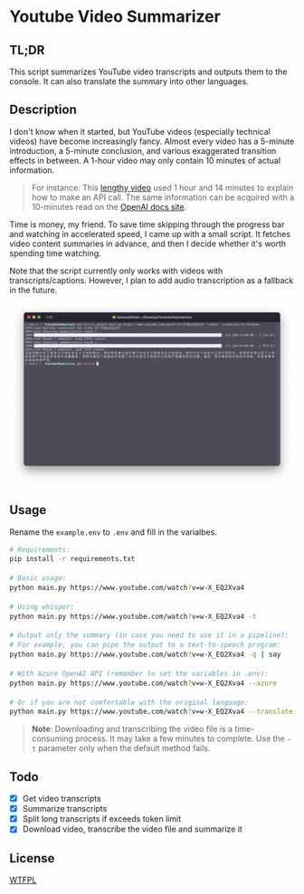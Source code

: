 # Youtube Video Summarizer

## TL;DR

This script summarizes YouTube video transcripts and outputs them to the console. It can also translate the summary into other languages. 

## Description

I don't know when it started, but YouTube videos (especially technical videos) have become increasingly fancy. Almost every video has a 5-minute introduction, a 5-minute conclusion, and various exaggerated transition effects in between. A 1-hour video may only contain 10 minutes of actual information. 

> For instance: This [lengthy video](https://www.youtube.com/watch?v=w-X_EQ2Xva4) used 1 hour and 14 minutes to explain how to make an API call. The same information can be acquired with a 10-minutes read on the [OpenAI docs site](https://platform.openai.com/docs/quickstart/build-your-application).

Time is money, my friend. To save time skipping through the progress bar and watching in accelerated speed, I came up with a small script. It fetches video content summaries in advance, and then I decide whether it's worth spending time watching.

Note that the script currently only works with videos with transcripts/captions. However, I plan to add audio transcription as a fallback in the future.

![Screenshot](https://github.com/nervouna/YouTubeVideoSummarizer/blob/main/screenshot.png)

## Usage

Rename the `example.env` to `.env` and fill in the varialbes.

```bash
# Requirements:
pip install -r requirements.txt

# Basic usage:
python main.py https://www.youtube.com/watch?v=w-X_EQ2Xva4

# Using whisper:
python main.py https://www.youtube.com/watch?v=w-X_EQ2Xva4 -t

# Output only the summary (in case you need to use it in a pipeline):
# For example, you can pipe the output to a text-to-speech program:
python main.py https://www.youtube.com/watch?v=w-X_EQ2Xva4 -q | say

# With Azure OpenAI API (remember to set the variables in .env):
python main.py https://www.youtube.com/watch?v=w-X_EQ2Xva4 --azure

# Or if you are not comfortable with the original language:
python main.py https://www.youtube.com/watch?v=w-X_EQ2Xva4 --translate-to Japanese
```

> **Note**: Downloading and transcribing the video file is a time-consuming process. It may take a few minutes to complete. Use the `-t` parameter only when the default method fails.

## Todo

- [x] Get video transcripts
- [x] Summarize transcripts
- [x] Split long transcripts if exceeds token limit
- [x] Download video, transcribe the video file and summarize it

## License

[WTFPL](http://www.wtfpl.net/)
